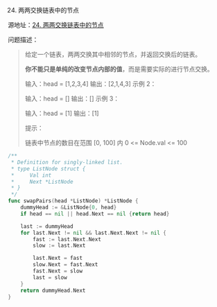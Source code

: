 24. 两两交换链表中的节点

源地址：[24. 两两交换链表中的节点](https://leetcode-cn.com/problems/swap-nodes-in-pairs/)

问题描述：

>给定一个链表，两两交换其中相邻的节点，并返回交换后的链表。
>
>**你不能只是单纯的改变节点内部的值**，而是需要实际的进行节点交换。
>
>输入：head = [1,2,3,4]
>输出：[2,1,4,3]
>示例 2：
>
>输入：head = []
>输出：[]
>示例 3：
>
>输入：head = [1]
>输出：[1]
>
>
>提示：
>
>链表中节点的数目在范围 [0, 100] 内
>0 <= Node.val <= 100

``` go
/**
 * Definition for singly-linked list.
 * type ListNode struct {
 *     Val int
 *     Next *ListNode
 * }
 */
func swapPairs(head *ListNode) *ListNode {
    dummyHead := &ListNode{0, head}
    if head == nil || head.Next == nil {return head}

    last := dummyHead
    for last.Next != nil && last.Next.Next != nil {
        fast := last.Next.Next
        slow := last.Next

        last.Next = fast
        slow.Next = fast.Next
        fast.Next = slow
        last = slow 
    }
    return dummyHead.Next
}
```



